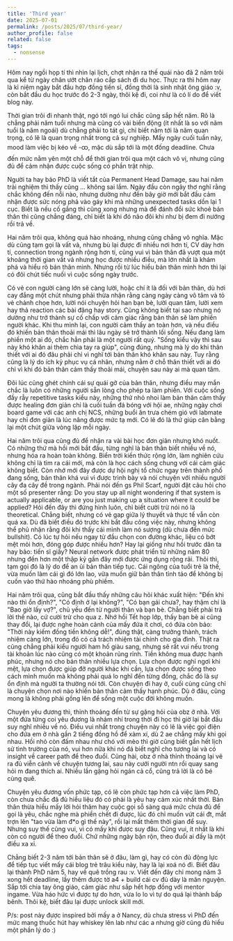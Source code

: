 ```yaml
---
title: 'Third year'
date: 2025-07-01
permalink: /posts/2025/07/third-year/
author_profile: false
related: false
tags:
  - nonsense
---
```

Hôm nay ngồi họp tí thì nhìn lại lịch, chợt nhận ra thế quái nào đã 2 năm trôi qua kể từ ngày chân ướt chân ráo cắp sách đi du học. Thực ra thì hôm nay là kỉ niệm ngày bắt đầu hợp đồng tiến sĩ, đồng thời là sinh nhật ông giáo :v, còn bắt đầu du học trước đó 2-3 ngày, thôi kệ đi, coi như là có lí do để viết blog này.

Thời gian trôi đi nhanh thật, ngó tới ngó lui chắc cũng sắp hết năm. Rõ là chẳng phải năm tuổi nhưng mà cũng có vài biến động (ít nhất là so với năm tuổi là năm ngoái) dù chẳng phải to tát gì, chỉ biết năm tới là năm quan trọng, có lẽ là quan trọng nhất trong cả sự nghiệp. Mấy ngày cuối tuần này, mood làm việc bị kéo về -ထ, mặc dù sắp tới là một đống deadline. Chưa đến mức nằm yên một chỗ để thời gian trôi qua một cách vô vị, nhưng cũng đủ để cảm nhận được cuộc sống có phần trật nhịp.

Người ta hay bảo PhD là viết tắt của Permanent Head Damage, sau hai năm trải nghiệm thì thấy cũng ... không sai lắm. Ngày đầu còn ngây thơ nghĩ rằng chắc không đến nỗi nào, nhưng dường như đến bây giờ mới bắt đầu cảm nhận được sức nóng phả vào gáy khi mà những unexpected tasks dồn lại 1 cục. Biết là nếu cố gắng thì cũng xong nhưng mà để đánh đổi sức khoẻ bản thân thì cũng chẳng đáng, chỉ biết là khi đó não đôi khi như bị đem đi nướng rồi trả về.

Hai năm trôi qua, không quá hào nhoáng, nhưng cũng chẳng vô nghĩa. Mặc dù cũng tạm gọi là vất vả, nhưng bù lại được đi nhiều nơi hơn tí, CV dày hơn tí, connection trong ngành rộng hơn tí, cũng vui vì bản thân đã vượt qua một khoảng thời gian vất vả nhưng học được nhiều điều, mà lớn nhất là khám phá và hiểu rõ bản thân mình. Nhưng rồi từ lúc hiểu bản thân mình hơn thì lại có đôi chút tiếc nuối vì cuộc sống ngày trước.

Có vẻ con người càng lớn sẽ càng lười, hoặc chí ít là đối với bản thân, dù hơi cay đắng một chút nhưng phải thừa nhận rằng càng ngày càng vô tâm và tỏ vẻ chảnh chọe hơn, lười nói chuyện hỏi han bạn bè, lười quan tâm, lười xem hay thả reaction các bài đăng hay story. Cũng không biết tại sao nhưng nó dường như trở thành sự cố chấp với cảm giác rằng bản thân sẽ làm phiền người khác. Khi thu mình lại, con người cảm thấy an toàn hơn, và nếu điều đó khiến bản thân thoải mái thì lâu ngày sẽ trở thành lối sống. Nếu đang làm phiền một ai đó, chắc hẳn phải là một người rất quý. "Sống kiểu vậy thì sau này khó khăn ai thèm chìa tay ra giúp", cũng đúng, nhưng mà lý do khi thân thiết với ai đó đâu phải chỉ vì nghĩ tới bản thân khó khăn sau này. Tuy rằng cũng là lý do ích kỷ phục vụ cá nhân, nhưng nằm ở chỗ thân thiết với ai đó chỉ vì khi đó bản thân cảm thấy thoải mái, chuyện sau này ai mà quan tâm.

Đôi lúc cũng ghét chính cái sự quái gở của bản thân, nhưng điều may mắn chắc là luôn có những người sẵn lòng cho phép ta làm phiền. Với cuộc sống đầy rẫy repetitive tasks kiểu này, những thứ nhỏ nhoi làm bản thân cảm thấy được healing đơn giản chỉ là cuối tuần đá bóng với hội ae, những ngày chơi board game với các anh chị NCS, những buổi ăn trưa chém gió với labmate hay chỉ đơn giản là lúc nâng được mức tạ mới. Có lẽ đó là thứ giúp cân bằng lại một chút giữa vòng lặp mỗi ngày.

Hai năm trôi qua cũng đủ để nhận ra vài bài học đơn giản nhưng khó nuốt. Có những thứ mà hồi mới bắt đầu, từng nghĩ là bản thân biết nhiều về nó, nhưng hóa ra hoàn toàn không. Biển trời kiến thức rộng lớn, làm nghiên cứu không chỉ là tìm ra cái mới, mà còn là học cách sống chung với cái cảm giác không biết. Còn nhớ mới đây được dự hội nghị tổ chức ngay trên thành phố đang sống, bản thân khá vui vì được trình bày và nói chuyện với nhiều người cây đa cây đề trong ngành. Phải nói đến gs Phil Scarf, người đặt câu hỏi cho một số presenter rằng: Do you stay up all night wondering if that system is actually applicable, or are you just making up a situation where it could be applied? Hỏi đến đây thì đứng hình luôn, chỉ biết cười trừ nói nó là theoretical. Chẳng biết, nhưng có vẻ gap giữa lý thuyết và thực tế vẫn còn quá xa. Dù đã biết điều đó trước khi bắt đầu công việc này, nhưng không thể phủ nhận rằng đôi khi thấy cái mình làm nó sượng (dù chưa đến mức bullshit). Có lúc tự hỏi nếu ngay từ đầu chọn con đường khác, liệu có bớt mệt mỏi hơn, đóng góp được nhiều hơn? Hay lại giống như hồi trước dân ta hay bảo: tiến sĩ giấy? Neural network được phát triển từ những năm 80 nhưng đến hơn một thập kỷ gần đây mới được ứng dụng rộng rãi. Thôi thì, tạm gọi đó là lý do để an ủi bản thân tiếp tục. Cái ngông của tuổi trẻ là thế, vừa muốn làm cái gì đó lớn lao, vừa muốn giữ bản thân tỉnh táo để không bị cuốn vào thứ hào nhoáng phù phiếm.

Hai năm trôi qua, cũng bắt đầu thấy những câu hỏi khác xuất hiện: "Đến khi nào thì ổn định?", "Có định ở lại không?", "Có bạn gái chưa?, hay thậm chí là "Bao giờ lấy vợ?", chủ yếu đến từ người thân và bạn bè. Chẳng biết phải trả lời thế nào, cứ cười trừ cho qua z. Nhớ hồi Tết họp lớp, thấy bạn bè ai cũng thay đổi, lại được nghe hoàn cảnh của mấy đứa ít chơi, có đứa còn bảo: "Thời này kiếm đồng tiền không dễ!", đúng thật, càng trưởng thành, trách nhiệm càng lớn, trong đó có cả trách nhiệm tài chính cho gia đình. Thật ra cũng chẳng phải kiểu người ham hố giàu sang, nhưng sẽ rất vui nếu trong tài khoản lúc nào cũng có một khoản rủng rỉnh. Tiền không mua được hạnh phúc, nhưng nó cho bản thân nhiều lựa chọn. Lựa chọn được nghỉ ngơi khi mệt, lựa chọn được giúp đỡ người khác khi cần, lựa chọn được sống theo cách mình muốn mà không phải quá lo nghĩ đến từng đồng, chắc đó là sự ổn định mà người ta thường nói tới. Còn chuyện đi hay ở, cuối cùng cũng chỉ là chuyện chọn nơi nào khiến bản thân cảm thấy hạnh phúc. Dù ở đâu, cũng mong là không phải gồng lên để sống một cuộc đời không muốn.

Chuyện yêu đương thì, thỉnh thoảng đến từ sự gặng hỏi của obz ở nhà. Với một đứa từng coi yêu đương là nhảm nhí trong thời đi học thì giờ lại bắt đầu suy nghĩ nhiều về nó. Điều vui nhất trong chuyện này có lẽ là việc gọi điện cho đứa em ở nhà gần 2 tiếng đồng hồ để xàm xí, dù 2 ae chẳng mấy khi gọi nhau. Hồi nhỏ còn đấm nhau như chó với mèo thì giờ cũng biết gần hết lịch sử tình trường của nó, vui hơn nữa khi nó đá biết nghĩ cho tương lai và có insight về career path để theo đuổi. Cũng hài, obz ở nhà thỉnh thoảng lại vẽ ra đủ viễn cảnh về chuyện tương lai, sau này cưới người ntn rồi quay sang hỏi m đang thích ai. Nhiều lần gặng hỏi ngán cả cổ, cũng trả lời là cô bé cùng quê.

Chuyện yêu đương vốn phức tạp, có lẽ còn phức tạp hơn cả việc làm PhD, còn chưa chắc đã đủ hiểu liệu đó có phải là yêu hay cảm xúc nhất thời. Bản thân thừa hiểu mấy lời hỏi thăm hay cuộc gọi sỗ sàng quá mức chưa đủ để gọi là yêu, chắc nghe mà phiền chết đi được, lúc đó chỉ muốn vứt cái đt, mắt trợn lên "tao vừa làm đ*o gì thế này", rồi lại mất thêm thời gian để suy. Nhưng suy thế cũng vui, vì có mấy khi được suy đâu. Cũng vui, ít nhất là khi còn có người để theo đuổi. Chứ những ngày bận rộn, theo đuổi ai đấy là một điều xa xỉ.

Chẳng biết 2-3 năm tới bản thân sẽ ở đâu, làm gì, hay có còn đủ động lực để tiếp tục viết mấy cái blog trẻ trâu kiểu này, hay là lại xoá nó đi. Biết đâu lại thành PhD năm 5, hay về quê trồng rau :v. Viết đến đây chỉ mong năm 3 xong hết deadline, lấy thêm được tờ a4 + build cái cv đủ dày là mãn nguyện. Sắp tới chia tay ông giáo, cảm giác như sắp hết hợp đồng với mentor ingame. Vừa háo hức vì được tự do hơn, vừa lo lo vì tự do quá lại thành bấp bênh. Thôi kệ, biết đâu lại được unlock skill mới.

P/s: post này được inspired bởi mấy a ở Nancy, dù chưa stress vì PhD đến mức mang thuốc hút hay whiskey lên lab như các a nhưng giờ cũng đủ hiểu một phần lý do :)